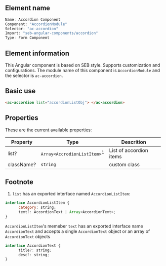 ## Element name

```javascript
Name: Accordion Component
Component: "AccordionModule"
Selector: "ac-accordion"
Import: "seb-angular-components/accordion"
Type: Form Component
```

## Element information

This Angular component is based on SEB style. Supports customization and configurations. The module name of this component is `AccordionModule` and the selector is `ac-accordion`.

## Basic use

```html
<ac-accordion list="accordionListObj"> </ac-accordion>
```

## Properties

These are the current available properties:

| Property   | Type                                   | Descrition              |
| ---------- | -------------------------------------- | ----------------------- |
| list?      | `Array<AccrodionListItem>`<sup>1</sup> | List of accordion items |
| className? | `string`                               | custom class            |

## Footnote

1. `list` has an exported interface named `AccordionListItem`:

```javascript
interface AccordionListItem {
      category: string;
      text?: AccordionText | Array<AccordionText>;
}
```

`AccordionListItem`'s memeber `text` has an exported interface name `AccordionText` and accepts a single `AccordionText` object or an array of `AccordionText` objects

```javascript
interface AccordionText {
      title?: string;
      desc?: string;
}
```
